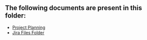 ## The following documents are present in this folder:
- [Project Planning](./Project-Planning.pdf)
- [Jira Files Folder](./Jira-Files/)
